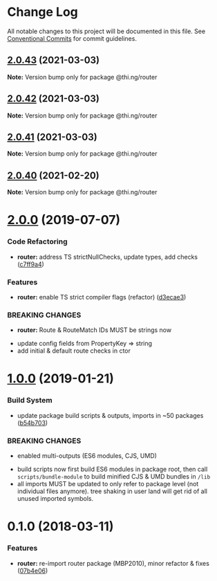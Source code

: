 # Change Log

All notable changes to this project will be documented in this file.
See [Conventional Commits](https://conventionalcommits.org) for commit guidelines.

## [2.0.43](https://github.com/thi-ng/umbrella/compare/@thi.ng/router@2.0.42...@thi.ng/router@2.0.43) (2021-03-03)

**Note:** Version bump only for package @thi.ng/router





## [2.0.42](https://github.com/thi-ng/umbrella/compare/@thi.ng/router@2.0.41...@thi.ng/router@2.0.42) (2021-03-03)

**Note:** Version bump only for package @thi.ng/router





## [2.0.41](https://github.com/thi-ng/umbrella/compare/@thi.ng/router@2.0.40...@thi.ng/router@2.0.41) (2021-03-03)

**Note:** Version bump only for package @thi.ng/router





## [2.0.40](https://github.com/thi-ng/umbrella/compare/@thi.ng/router@2.0.39...@thi.ng/router@2.0.40) (2021-02-20)

**Note:** Version bump only for package @thi.ng/router





# [2.0.0](https://github.com/thi-ng/umbrella/compare/@thi.ng/router@1.0.12...@thi.ng/router@2.0.0) (2019-07-07)

### Code Refactoring

* **router:** address TS strictNullChecks, update types, add checks ([c7ff9a4](https://github.com/thi-ng/umbrella/commit/c7ff9a4))

### Features

* **router:** enable TS strict compiler flags (refactor) ([d3ecae3](https://github.com/thi-ng/umbrella/commit/d3ecae3))

### BREAKING CHANGES

* **router:** Route & RouteMatch IDs MUST be strings now

- update config fields from PropertyKey => string
- add initial & default route checks in ctor

# [1.0.0](https://github.com/thi-ng/umbrella/compare/@thi.ng/router@0.1.30...@thi.ng/router@1.0.0) (2019-01-21)

### Build System

* update package build scripts & outputs, imports in ~50 packages ([b54b703](https://github.com/thi-ng/umbrella/commit/b54b703))

### BREAKING CHANGES

* enabled multi-outputs (ES6 modules, CJS, UMD)

- build scripts now first build ES6 modules in package root, then call
  `scripts/bundle-module` to build minified CJS & UMD bundles in `/lib`
- all imports MUST be updated to only refer to package level
  (not individual files anymore). tree shaking in user land will get rid of
  all unused imported symbols.

<a name="0.1.0"></a>
# 0.1.0 (2018-03-11)

### Features

* **router:** re-import router package (MBP2010), minor refactor & fixes ([07b4e06](https://github.com/thi-ng/umbrella/commit/07b4e06))
